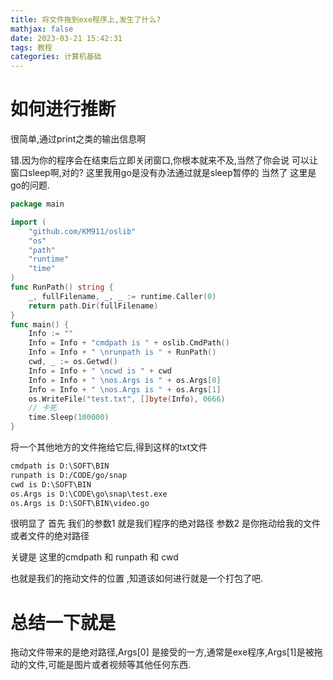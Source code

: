 ```yaml
---
title: 将文件拖到exe程序上,发生了什么?
mathjax: false
date: 2023-03-21 15:42:31
tags: 教程
categories: 计算机基础
---
```


# 如何进行推断

很简单,通过print之类的输出信息啊

错.因为你的程序会在结束后立即关闭窗口,你根本就来不及,当然了你会说 可以让窗口sleep啊,对的? 这里我用go是没有办法通过就是sleep暂停的 当然了 这里是go的问题.

```go
package main

import (
	"github.com/KM911/oslib"
	"os"
	"path"
	"runtime"
	"time"
)
func RunPath() string {
	_, fullFilename, _, _ := runtime.Caller(0)
	return path.Dir(fullFilename)
}
func main() {
	Info := ""
	Info = Info + "cmdpath is " + oslib.CmdPath()
	Info = Info + " \nrunpath is " + RunPath()
	cwd, _ := os.Getwd()
	Info = Info + " \ncwd is " + cwd
	Info = Info + " \nos.Args is " + os.Args[0]
	Info = Info + " \nos.Args is " + os.Args[1]
	os.WriteFile("test.txt", []byte(Info), 0666)
	// 卡死
	time.Sleep(100000)
}

```

将一个其他地方的文件拖给它后,得到这样的txt文件

```txt
cmdpath is D:\SOFT\BIN 
runpath is D:/CODE/go/snap 
cwd is D:\SOFT\BIN 
os.Args is D:\CODE\go\snap\test.exe 
os.Args is D:\SOFT\BIN\video.go
```

很明显了 首先 我们的参数1 就是我们程序的绝对路径  参数2 是你拖动给我的文件 或者文件的绝对路径 

关键是 这里的cmdpath 和 runpath 和 cwd

也就是我们的拖动文件的位置 ,知道该如何进行就是一个打包了吧.



# 总结一下就是

拖动文件带来的是绝对路径,Args[0] 是接受的一方,通常是exe程序,Args[1]是被拖动的文件,可能是图片或者视频等其他任何东西.

